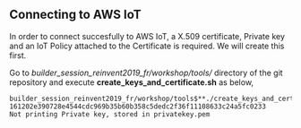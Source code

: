 ## Connecting to AWS IoT

In order to connect succesfully to AWS IoT, a X.509 certificate, Private key and an IoT Policy attached to the Certificate is required. We will create this first.

Go to *builder_session_reinvent2019_fr/workshop/tools/* directory of the git repository and execute **create_keys_and_certificate.sh** as below,

```
builder_session_reinvent2019_fr/workshop/tools$**./create_keys_and_certificate.sh**
161202e390728e4544cdc969b35b60b358c5dedc2f36f11108633c24a5fc0233
Not printing Private key, stored in privatekey.pem
```

